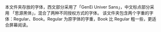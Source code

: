 本文件夹存放的字体，西文部分采用了「GenEi Univer Sans」，中文标点部分采用 「思源黑体」，混合了两种不同授权方式的字体。
该文件夹包含两个字重的字体：Regular、Book。Regular 为原字体的字重，Book 比 Regular 粗一些，更适合屏幕阅读。
